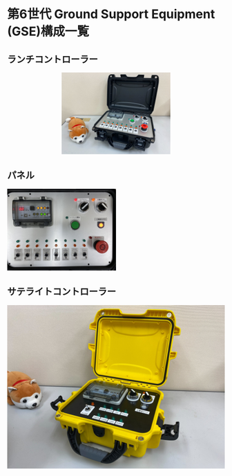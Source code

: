 # 第6世代 Ground Support Equipment (GSE)構成一覧

## ランチコントローラー
<div align = "center">
<img src="./Pictures/SafetyReview/LaunchController.jpg" width="50%">
</div>




## パネル
<img src="./Pictures/SafetyReview/LaunchControllerPanel.JPG" width="50%">

## サテライトコントローラー
![サテライトコントローラー](./Pictures/SafetyReview/SatelliteController.jpg)


